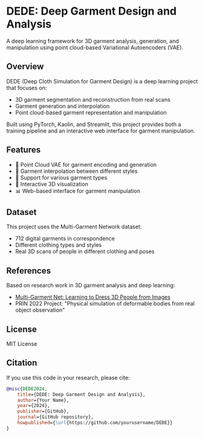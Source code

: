 # DEDE: Deep Garment Design and Analysis

A deep learning framework for 3D garment analysis, generation, and manipulation using point cloud-based Variational Autoencoders (VAE).

## Overview

DEDE (Deep Cloth Simulation for Garment Design) is a deep learning project that focuses on:
- 3D garment segmentation and reconstruction from real scans
- Garment generation and interpolation
- Point cloud-based garment representation and manipulation

Built using PyTorch, Kaolin, and Streamlit, this project provides both a training pipeline and an interactive web interface for garment manipulation.

## Features

- 🧠 Point Cloud VAE for garment encoding and generation
- 🔄 Garment interpolation between different styles
- 👕 Support for various garment types
- 🎨 Interactive 3D visualization
- 📊 Web-based interface for garment manipulation


## Dataset

This project uses the Multi-Garment Network dataset:
- 712 digital garments in correspondence
- Different clothing types and styles
- Real 3D scans of people in different clothing and poses

## References

Based on research work in 3D garment analysis and deep learning:
- [Multi-Garment Net: Learning to Dress 3D People from Images](https://arxiv.org/abs/1908.06903)
- PRIN 2022 Project: "Physical simulation of deformable bodies from real object observation"

## License

MIT License

## Citation

If you use this code in your research, please cite:
```bibtex
@misc{DEDE2024,
    title={DEDE: Deep Garment Design and Analysis},
    author={Your Name},
    year={2024},
    publisher={GitHub},
    journal={GitHub repository},
    howpublished={\url{https://github.com/yourusername/DEDE}}
}
```
